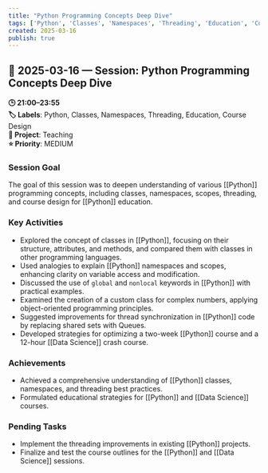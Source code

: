 ```yaml
---
title: "Python Programming Concepts Deep Dive"
tags: ['Python', 'Classes', 'Namespaces', 'Threading', 'Education', 'Course Design']
created: 2025-03-16
publish: true
---
```


## 📅 2025-03-16 — Session: Python Programming Concepts Deep Dive

**🕒 21:00–23:55**  
**🏷️ Labels**: Python, Classes, Namespaces, Threading, Education, Course Design  
**📂 Project**: Teaching  
**⭐ Priority**: MEDIUM  


### Session Goal
The goal of this session was to deepen understanding of various [[Python]] programming concepts, including classes, namespaces, scopes, threading, and course design for [[Python]] education.

### Key Activities
- Explored the concept of classes in [[Python]], focusing on their structure, attributes, and methods, and compared them with classes in other programming languages.
- Used analogies to explain [[Python]] namespaces and scopes, enhancing clarity on variable access and modification.
- Discussed the use of `global` and `nonlocal` keywords in [[Python]] with practical examples.
- Examined the creation of a custom class for complex numbers, applying object-oriented programming principles.
- Suggested improvements for thread synchronization in [[Python]] code by replacing shared sets with Queues.
- Developed strategies for optimizing a two-week [[Python]] course and a 12-hour [[Data Science]] crash course.

### Achievements
- Achieved a comprehensive understanding of [[Python]] classes, namespaces, and threading best practices.
- Formulated educational strategies for [[Python]] and [[Data Science]] courses.

### Pending Tasks
- Implement the threading improvements in existing [[Python]] projects.
- Finalize and test the course outlines for the [[Python]] and [[Data Science]] sessions.
